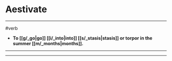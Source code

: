 # Aestivate
---
#verb
- **To [[g/_go|go]] [[i/_into|into]] [[s/_stasis|stasis]] or torpor in the summer [[m/_months|months]].**
---
---
